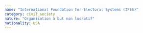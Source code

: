 ```yaml
---
name: "International Foundation for Electoral Systems (IFES)"
category: civil_society
nature: "Organisation à but non lucratif"
nationality: USA
---
```

    